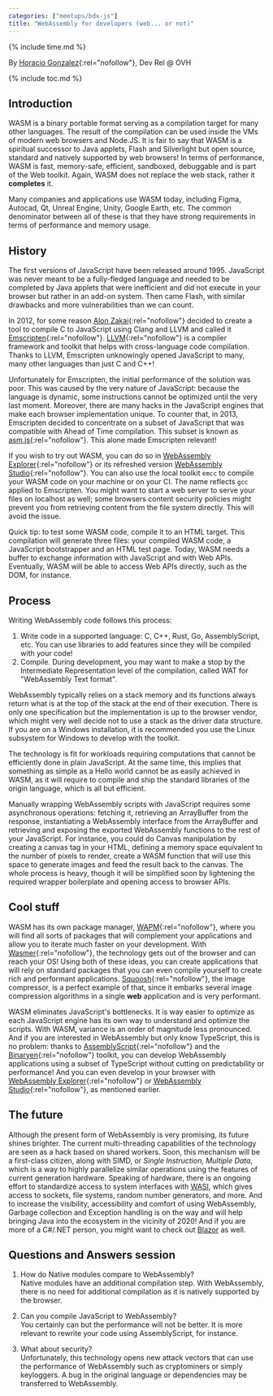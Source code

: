 ```yaml
---
categories: ["meetups/bdx-js"]
title: "WebAssembly for developers (web... or not)"
---
```


{% include time.md %}

By [Horacio Gonzalez](https://twitter.com/lostinbrittany){:rel="nofollow"}, Dev Rel @ OVH

{% include toc.md %}

## Introduction

WASM is a binary portable format serving as a compilation target for many other languages. The result of the compilation
can be used inside the VMs of modern web browsers and Node.JS. It is fair to say that WASM is a spiritual successor to
Java applets, Flash and Silverlight but open source, standard and natively supported by web browsers! In terms of
performance, WASM is fast, memory-safe, efficient, sandboxed, debuggable and is part of the Web toolkit. Again, WASM
does not replace the web stack, rather it **completes** it.

Many companies and applications use WASM today, including Figma, Autocad, Qt, Unreal Engine, Unity, Google Earth, etc.
The common denominator between all of these is that they have strong requirements in terms of performance and memory
usage.

## History

The first versions of JavaScript have been released around 1995. JavaScript was never meant to be a fully-fledged
language and needed to be completed by Java applets that were inefficient and did not execute in your browser but rather
in an add-on system. Then came Flash, with similar drawbacks and more vulnerabilities than we can count.

In 2012, for some reason [Alon Zakai](https://twitter.com/kripken){:rel="nofollow"} decided to create a tool to compile
C to JavaScript using Clang and LLVM and called it [Emscripten](https://emscripten.org/){:rel="nofollow"}. [LLVM](https://llvm.org/){:rel="nofollow"}
is a compiler framework and toolkit that helps with cross-language code compilation. Thanks to LLVM, Emscripten
unknowingly opened JavaScript to many, many other languages than just C and C++!

Unfortunately for Emscripten, the initial performance of the solution was poor. This was caused by the very nature of
JavaScript: because the language is dynamic, some instructions cannot be optimized until the very last moment. Moreover,
there are many hacks in the JavaScript engines that make each browser implementation unique. To counter that, in 2013,
Emscripten decided to concentrate on a subset of JavaScript that was compatible with Ahead of Time compilation. This
subset is known as [asm.js](http://asmjs.org/){:rel="nofollow"}. This alone made Emscripten relevant!

If you wish to try out WASM, you can do so in [WebAssembly Explorer](https://mbebenita.github.io/WasmExplorer/){:rel="nofollow"}
or its refreshed version [WebAssembly Studio](https://webassembly.studio/){:rel="nofollow"}. You can also use the local
toolkit `emcc` to compile your WASM code on your machine or on your CI. The name reflects `gcc` applied to Emscripten.
You might want to start a web server to serve your files on localhost as well; some browsers content security policies
might prevent you from retrieving content from the file system directly. This will avoid the issue.

Quick tip: to test some WASM code, compile it to an HTML target. This compilation will generate three files: your
compiled WASM code, a JavaScript bootstrapper and an HTML test page. Today, WASM needs a buffer to exchange information
with JavaScript and with Web APIs. Eventually, WASM will be able to access Web APIs directly, such as the DOM, for
instance.

## Process

Writing WebAssembly code follows this process:
1. Write code in a supported language: C, C++, Rust, Go, AssemblyScript, etc. You can use libraries to add features
   since they will be compiled with your code!
2. Compile. During development, you may want to make a stop by the Intermediate Representation level of the compilation,
   called WAT for "WebAssembly Text format".

WebAssembly typically relies on a stack memory and its functions always return what is at the top of the stack at the
end of their execution. There is only one specification but the implementation is up to the browser vendor, which might
very well decide not to use a stack as the driver data structure. If you are on a Windows installation, it is
recommended you use the Linux subsystem for Windows to develop with the toolkit.

The technology is fit for workloads requiring computations that cannot be efficiently done in plain JavaScript. At the
same time, this implies that something as simple as a Hello world cannot be as easily achieved in WASM, as it will
require to compile and ship the standard libraries of the origin language, which is all but efficient.

Manually wrapping WebAssembly scripts with JavaScript requires some asynchronous operations: fetching it, retrieving an
ArrayBuffer from the response, instantiating a WebAssembly interface from the ArrayBuffer and retrieving and exposing
the exported WebAssembly functions to the rest of your JavaScript. For instance, you could do Canvas manipulation by
creating a canvas tag in your HTML, defining a memory space equivalent to the number of pixels to render, create a WASM
function that will use this space to generate images and feed the result back to the canvas. The whole process is heavy,
though it will be simplified soon by lightening the required wrapper boilerplate and opening access to browser APIs.

## Cool stuff

WASM has its own package manager, [WAPM](https://wapm.io/){:rel="nofollow"}, where you will find all sorts of packages
that will complement your applications and allow you to iterate much faster on your development. With [Wasmer](https://wasmer.io/){:rel="nofollow"},
the technology gets out of the browser and can reach your OS! Using both of these ideas, you can create applications
that will rely on standard packages that you can even compile yourself to create rich and performant applications. [Squoosh](https://squoosh.app/){:rel="nofollow"},
the image compressor, is a perfect example of that, since it embarks several image compression algorithms in a single
**web** application and is very performant.

WASM eliminates JavaScript's bottlenecks. It is way easier to optimize as each JavaScript engine has its own way to
understand and optimize the scripts. With WASM, variance is an order of magnitude less pronounced. And if you are
interested in WebAssembly but only know TypeScript, this is no problem: thanks to [AssemblyScript](https://docs.assemblyscript.org/){:rel="nofollow"}
and the [Binaryen](https://github.com/WebAssembly/binaryen){:rel="nofollow"} toolkit, you can develop WebAssembly
applications using a subset of TypeScript without cutting on predictability or performance! And you can even develop in
your browser with [WebAssembly Explorer](https://mbebenita.github.io/WasmExplorer/){:rel="nofollow"} or [WebAssembly Studio](https://webassembly.studio/){:rel="nofollow"},
as mentioned earlier.

## The future

Although the present form of WebAssembly is very promising, its future shines brighter. The current multi-threading
capabilities of the technology are seen as a hack based on shared workers. Soon, this mechanism will be a first-class
citizen, along with SIMD, or _Single Instruction, Multiple Data_, which is a way to highly parallelize similar
operations using the features of current generation hardware. Speaking of hardware, there is an ongoing effort to
standardize access to system interfaces with [WASI](https://wasi.dev/), which gives access to sockets, file systems,
random number generators, and more. And to increase the visibility, accessibility and comfort of using WebAssembly,
Garbage collection and Exception handling is on the way and will help bringing Java into the ecosystem in the vicinity
of 2020! And if you are more of a C#/.NET person, you might want to check out [Blazor](https://dotnet.microsoft.com/apps/aspnet/web-apps/blazor)
as well.

## Questions and Answers session

1. How do Native modules compare to WebAssembly?  
Native modules have an additional compilation step. With WebAssembly, there is no need for additional compilation as it
is natively supported by the browser.

1. Can you compile JavaScript to WebAssembly?  
You certainly can but the performance will not be better. It is more relevant to rewrite your code using AssemblyScript,
for instance.

1. What about security?  
Unfortunately, this technology opens new attack vectors that can use the performance of WebAssembly such as cryptominers
or simply keyloggers. A bug in the original language or dependencies may be transferred to WebAssembly.
